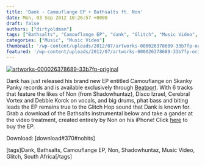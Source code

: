 ```yaml
---
title: 'Dank - Camouflange EP + Bathsalts ft. Non'
date: Mon, 03 Sep 2012 10:26:57 +0000
draft: false
authors: ["dirtyoldman"]
tags: ["Bathsalts", "Camouflange EP", "dank", "Glitch", "Music Video", "Non", "Shadowhuntaz", "south africa"]
categories: ["Music", "Music Video"]
thumbnail: '/wp-content/uploads/2012/07/artworks-000026378689-33b7fp-original-150x150.jpg'
featured: '/wp-content/uploads/2012/07/artworks-000026378689-33b7fp-original-304x190.jpg'
---
```


[![](/wp-content/uploads/2012/07/artworks-000026378689-33b7fp-original-e1342010421369.jpg "artworks-000026378689-33b7fp-original")](/2012/07/13/dank-camouflange-ep-preview/artworks-000026378689-33b7fp-original/)

Dank has just released his brand new EP entitled Camouflange on Skanky Panky records and is available exclusively through [Beatport](http://www.beatport.com/release/camouflange-ep/961522). With 6 tracks that feature the likes of Non (from Shadowhuntaz), Disco Izrael, Cerebral Vortex and Debbie Korck on vocals, and big drums, phat bass and biting leads the EP remains true to the Glitch Hop sound that Dank is known for. Grab a download of the Bathsalts instrumental below and take a gander at the video treatment, created entirely by Non on his iPhone! Click [here](http://www.beatport.com/release/camouflange-ep/961522) to buy the EP.

Download: \[download#370#nohits\]

\[tags\]Dank, Bathsalts, Camouflange EP, Non, Shadowhuntaz, Music Video, Glitch, South Africa\[/tags\]